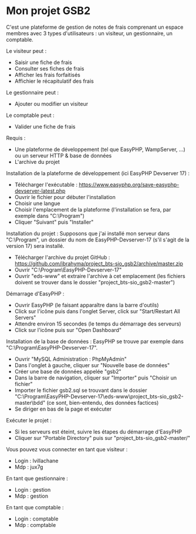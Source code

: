 # Mon projet GSB2

C'est une plateforme de gestion de notes de frais comprenant un espace membres avec 3 types d'utilisateurs : un visiteur, un gestionnaire, un comptable.

Le visiteur peut :
- Saisir une fiche de frais
- Consulter ses fiches de frais
- Afficher les frais forfaitisés
- Affichier le récapitulatif des frais

Le gestionnaire peut :
- Ajouter ou modifier un visiteur

Le comptable peut :
- Valider une fiche de frais

Requis :
- Une plateforme de développement (tel que EasyPHP, WampServer, ...) ou un serveur HTTP & base de données
- L'archive du projet

Installation de la plateforme de développement (ici EasyPHP Devserver 17) :

- Télécharger l'exécutable : https://www.easyphp.org/save-easyphp-devserver-latest.php
- Ouvrir le fichier pour débuter l'installation
- Choisir une langue
- Choisir l'emplacement de la plateforme (l'installation se fera, par exemple dans "C:\Program")
- Cliquer "Suivant" puis "Installer"

Installation du projet :
Supposons que j'ai installé mon serveur dans "C:\Program", un dossier du nom de EasyPHP-Devserver-17 (s'il s'agit de la version 17) sera installé.

- Télécharger l'archive du projet GitHub : https://github.com/ibrahyma/project_bts-sio_gsb2/archive/master.zip
- Ouvrir "C:\Program\EasyPHP-Devserver-17"
- Ouvrir "eds-www" et extraire l'archive à cet emplacement (les fichiers doivent se trouver dans le dossier "project_bts-sio_gsb2-master")

Démarrage d'EasyPHP :
- Ouvrir EasyPHP (le faisant apparaître dans la barre d'outils)
- Click sur l'icône puis dans l'onglet Server, click sur "Start/Restart All Servers"
- Attendre environ 15 secondes (le temps du démarrage des serveurs)
- Click sur l'icône puis sur "Open Dashboard"

Installation de la base de données :
EasyPHP se trouve par exemple dans "C:\Program\EasyPHP-Devserver-17".

- Ouvrir "MySQL Administration : PhpMyAdmin"
- Dans l'onglet à gauche, cliquer sur "Nouvelle base de données"
- Créer une base de données appelée "gsb2"
- Dans la barre de navigation, cliquer sur "Importer" puis "Choisir un fichier"
- Importer le fichier gsb2.sql se trouvant dans le dossier "C:\Program\EasyPHP-Devserver-17\eds-www\project_bts-sio_gsb2-master\bdd" (ce sont, bien-entendu, des données factices)
- Se diriger en bas de la page et exécuter

Exécuter le projet :

- Si les serveurs est éteint, suivre les étapes du démarrage d'EasyPHP
- Cliquer sur "Portable Directory" puis sur "project_bts-sio_gsb2-master/"

Vous pouvez vous connecter en tant que visiteur :
- Login : lvillachane
- Mdp : jux7g

En tant que gestionnaire :
- Login : gestion
- Mdp : gestion

En tant que comptable :
- Login : comptable
- Mdp : comptable
